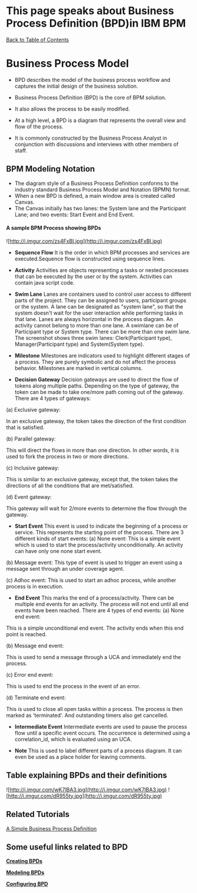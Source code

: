 # This page speaks about Business Process Definition (BPD)in IBM BPM

[Back to Table of Contents](TableOfContents.md)

# Business Process Model #
  * BPD describes the model of the business process workflow and captures the initial design of the business solution.
  * Business Process Definition (BPD) is the core of  BPM solution.
  * It also allows the process to be easily modified.

  * At a high level, a BPD is a diagram that represents the overall view and flow of the process.
  * It is commonly constructed by the Business Process Analyst in conjunction with discussions and interviews with other members of staff.

## BPM Modeling Notation ##
  * The diagram style of a Business Process Definition conforms to the industry standard Business Process Model and Notation (BPMN) format.
  * When a new BPD is defined, a main window area is created called Canvas.
  * The Canvas initially has two lanes: the System lane and the Participant Lane; and two events: Start Event and End Event.

#### A sample BPM Process showing BPDs ####

![http://i.imgur.com/zs4FxBI.jpg](http://i.imgur.com/zs4FxBI.jpg)


  * **Sequence Flow**
It is the order in which BPM processes and services are executed.Sequence flow is constructed using sequence lines.


  * **Activity**
Activities are objects representing a tasks or nested processes that can be executed by the user or by the system. Activities can contain java script code.


  * **Swim Lane**
Lanes are containers used to control user access to different parts of the project. They can be assigned to users, participant groups or the system.
A lane can be designated as "system lane", so that the system doesn't wait for the user interaction while performing tasks in that lane.
Lanes are always horizontal in the process diagram.
An activity cannot belong to more than one lane.
A swimlane can be of Participant type or System type.
There can be more than one swim lane. The screenshot shows three swim lanes: Clerk(Participant type), Manager(Participant type) and System(System type).


  * **Milestone**
Milestones are indicators used to highlight different stages of a process. They are purely symbolic and do not affect the process behavior.
Milestones are marked in vertical columns.


  * **Decision Gateway**
Decision gateways are used to direct the flow of tokens along multiple paths. Depending on the type of gateway, the token can be made to take one/more path coming out of the gateway.
There are 4 types of gateways:

(a) Exclusive gateway:

In an exclusive gateway, the token takes the direction of the first condition that is satisfied.


(b) Parallel gateway:

This will direct the flows in more than one direction. In other words, it is used to fork the process in two or more directions.


(c) Inclusive gateway:

This is similar to an exclusive gateway, except that, the token takes the directions of all the conditions that are met/satisfied.


(d) Event gateway:

This gateway will wait for 2/more events to determine the flow through the gateway.


  * **Start Event**
This event is used to indicate the beginning of a process or service. This represents the starting point of the process.
There are 3 different kinds of start events:
(a) None event:
This is a simple event which is used to start the process/activity unconditionally. An activity can have only one none start event.

(b) Message event:
This type of event is used to trigger an event using a message sent through an under coverage agent.

(c) Adhoc event:
This is used to start an adhoc process, while another process is in execution.


  * **End Event**
This marks the end of a process/activity. There can be multiple end events for an activity.
The process will not end until all end events have been reached.
There are 4 types of end events:
(a) None end event:

This is a simple unconditional end event. The activity ends when this end point is reached.

(b) Message end event:

This is used to send a message through a UCA and immediately end the process.

(c) Error end event:

This is used to end the process in the event of an error.

(d) Terminate end event:

This is used to close all open tasks within a process. The process is then marked as 'terminated'.
And outstanding timers also get cancelled.


  * **Intermediate Event**
Intermediate events are used to pause the process flow until a specific event occurs. The occurrence is determined using a correlation\_id, which is evaluated using an UCA.


  * **Note**
This is used to label different parts of a process diagram. It can even be used as a place holder for leaving comments.


## Table explaining BPDs and their definitions ##

![http://i.imgur.com/wK7lBA3.jpg](http://i.imgur.com/wK7lBA3.jpg)
![http://i.imgur.com/dR955ty.jpg](http://i.imgur.com/dR955ty.jpg)


## Related Tutorials ##
[A Simple Business Process Definition](SimpleBPD.md)


## Some useful links related to BPD ##

**[Creating BPDs](http://pic.dhe.ibm.com/infocenter/dmndhelp/v8r5m0/index.jsp?topic=%2Fcom.ibm.wbpm.wle.editor.doc%2Fmodeling%2Ftopic%2Fcreating_bpd.html)**

**[Modeling BPDs](http://pic.dhe.ibm.com/infocenter/dmndhelp/v7r5m1/index.jsp?topic=%2Fcom.ibm.wbpm.main.doc%2Ftopics%2Fcbpm_bpd.html)**

**[Configuring BPD](http://pic.dhe.ibm.com/infocenter/dmndhelp/v7r5m1/index.jsp?topic=%2Fcom.ibm.wbpm.main.doc%2Ftopics%2Fcbpm_bpd.html)**